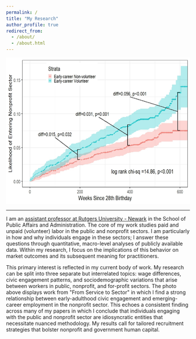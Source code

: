 ```yaml
---
permalink: /
title: "My Research"
author_profile: true
redirect_from: 
  - /about/
  - /about.html
---
```

<img src = "/images/KM_Plot_NP.jpeg" width = "600" height = "400">

---
I am an [assistant professor at Rutgers University - Newark](https://spaa.newark.rutgers.edu/tiana-marrese) in the School of Public Affairs and Administration. The core of my work studies paid and unpaid (volunteer) labor in the public and nonprofit sectors. I am particularly in how and why individuals engage in these sectors; I answer these questions through quantitative, macro-level analyses of publicly available data. Within my research, I focus on the implications of this behavior on market outcomes and its subsequent meaning for practitioners.

This primary interest is reflected in my current body of work. My research can be split into three separate but interrelated topics: wage differences, civic engagement patterns, and sociodemographic variations that arise between workers in public, nonprofit, and for-profit sectors. The photo above displays work from "From Service to Sector" in which I find a strong relationship between early-adulthood civic engagement and emerging-career employment in the nonprofit sector. This echoes a consistent finding across many of my papers in which I conclude that individuals engaging with the public and nonprofit sector are idiosyncratic entities that necessitate nuanced methodology. My results call for tailored recruitment strategies that bolster nonprofit and government human capital. 
